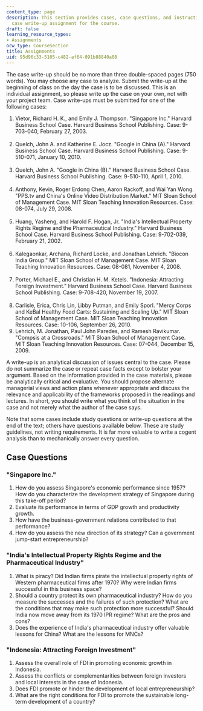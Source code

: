 ```yaml
---
content_type: page
description: This section provides cases, case questions, and instructions for the
  case write-up assignment for the course.
draft: false
learning_resource_types:
- Assignments
ocw_type: CourseSection
title: Assignments
uid: 95d96c33-5105-c482-af64-091b88840a08
---
```

The case write-up should be no more than three double-spaced pages (750 words). You may choose any case to analyze. Submit the write-up at the beginning of class on the day the case is to be discussed. This is an individual assignment, so please write up the case on your own, not with your project team. Case write-ups must be submitted for one of the following cases:

1. Vietor, Richard H. K., and Emily J. Thompson. "Singapore Inc." Harvard Business School Case. Harvard Business School Publishing. Case: 9-703-040, February 27, 2003.    
     
2. Quelch, John A. and Katherine E. Jocz. "Google in China (A)." Harvard Business School Case. Harvard Business School Publishing. Case: 9-510-071, January 10, 2010.    
     
3. Quelch, John A. "Google in China (B)." Harvard Business School Case. Harvard Business School Publishing. Case: 9-510-110, April 1, 2010.    
     
4. Anthony, Kevin, Roger Erdong Chen, Aaron Rackoff, and Wai Yan Wong. "PPS.tv and China's Online Video Distribution Market." MIT Sloan School of Management Case. MIT Sloan Teaching Innovation Resources. Case: 08-074, July 29, 2008.   
     
5. Huang, Yasheng, and Harold F. Hogan, Jr. "India's Intellectual Property Rights Regime and the Pharmaceutical Industry." Harvard Business School Case. Harvard Business School Publishing. Case: 9-702-039, February 21, 2002.    
     
6. Kalegaonkar, Archana, Richard Locke, and Jonathan Lehrich. "Biocon India Group." MIT Sloan School of Management Case. MIT Sloan Teaching Innovation Resources. Case: 08-081, November 4, 2008.    
     
7. Porter, Michael E., and Christian H. M. Ketels. "Indonesia: Attracting Foreign Investment." Harvard Business School Case. Harvard Business School Publishing. Case: 9-708-420, November 19, 2007.    
     
8. Carlisle, Erica, Chris Lin, Libby Putman, and Emily Sporl. "Mercy Corps and KeBal Healthy Food Carts: Sustaining and Scaling Up." MIT Sloan School of Management Case. MIT Sloan Teaching Innovation Resources. Case: 10-106, September 26, 2010.
9. Lehrich, M. Jonathan, Paul John Paredes, and Ramesh Ravikumar. "Compsis at a Crossroads." MIT Sloan School of Management Case. MIT Sloan Teaching Innovation Resources. Case: 07-044, December 15, 2009.

A write-up is an analytical discussion of issues central to the case. Please do not summarize the case or repeat case facts except to bolster your argument. Based on the information provided in the case materials, please be analytically critical and evaluative. You should propose alternate managerial views and action plans whenever appropriate and discuss the relevance and applicability of the frameworks proposed in the readings and lectures. In short, you should write what you think of the situation in the case and not merely what the author of the case says.

Note that some cases include study questions or write-up questions at the end of the text; others have questions available below. These are study guidelines, not writing requirements. It is far more valuable to write a cogent analysis than to mechanically answer every question.

## Case Questions

### "Singapore Inc."

1. How do you assess Singapore's economic performance since 1957? How do you characterize the development strategy of Singapore during this take-off period?
2. Evaluate its performance in terms of GDP growth and productivity growth.
3. How have the business-government relations contributed to that performance?
4. How do you assess the new direction of its strategy? Can a government jump-start entrepreneurship?

### "India's Intellectual Property Rights Regime and the Pharmaceutical Industry"

1. What is piracy? Did Indian firms pirate the intellectual property rights of Western pharmaceutical firms after 1970? Why were Indian firms successful in this business space?
2. Should a country protect its own pharmaceutical industry? How do you measure the successes and the failures of such protection? What are the conditions that may make such protection more successful? Should India now move away from its 1970 IPR regime? What are the pros and cons?
3. Does the experience of India's pharmaceutical industry offer valuable lessons for China? What are the lessons for MNCs?

### "Indonesia: Attracting Foreign Investment"

1. Assess the overall role of FDI in promoting economic growth in Indonesia.
2. Assess the conflicts or complementarities between foreign investors and local interests in the case of Indonesia.
3. Does FDI promote or hinder the development of local entrepreneurship?
4. What are the right conditions for FDI to promote the sustainable long-term development of a country?